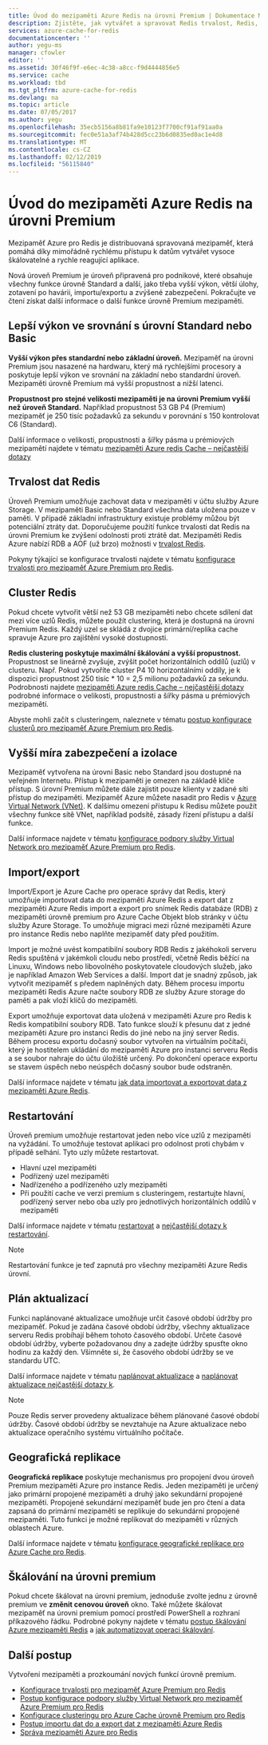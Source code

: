 ```yaml
---
title: Úvod do mezipaměti Azure Redis na úrovni Premium | Dokumentace Microsoftu
description: Zjistěte, jak vytvářet a spravovat Redis trvalost, Redis, clustering a podpora virtuální sítě pro svou úroveň Premium mezipaměti Azure pro instance Redis
services: azure-cache-for-redis
documentationcenter: ''
author: yegu-ms
manager: cfowler
editor: ''
ms.assetid: 30f46f9f-e6ec-4c38-a8cc-f9d4444856e5
ms.service: cache
ms.workload: tbd
ms.tgt_pltfrm: azure-cache-for-redis
ms.devlang: na
ms.topic: article
ms.date: 07/05/2017
ms.author: yegu
ms.openlocfilehash: 35ecb5156a8b81fa9e10123f7700cf91af91aa0a
ms.sourcegitcommit: fec0e51a3af74b428d5cc23b6d0835ed0ac1e4d8
ms.translationtype: MT
ms.contentlocale: cs-CZ
ms.lasthandoff: 02/12/2019
ms.locfileid: "56115840"
---
```

# <a name="introduction-to-the-azure-cache-for-redis-premium-tier"></a>Úvod do mezipaměti Azure Redis na úrovni Premium
Mezipaměť Azure pro Redis je distribuovaná spravovaná mezipaměť, která pomáhá díky mimořádně rychlému přístupu k datům vytvářet vysoce škálovatelné a rychle reagující aplikace. 

Nová úroveň Premium je úroveň připravená pro podnikové, které obsahuje všechny funkce úrovně Standard a další, jako třeba vyšší výkon, větší úlohy, zotavení po havárii, importu/exportu a zvýšené zabezpečení. Pokračujte ve čtení získat další informace o další funkce úrovně Premium mezipaměti.

## <a name="better-performance-compared-to-standard-or-basic-tier"></a>Lepší výkon ve srovnání s úrovní Standard nebo Basic
**Vyšší výkon přes standardní nebo základní úroveň.** Mezipaměť na úrovni Premium jsou nasazené na hardwaru, který má rychlejšími procesory a poskytuje lepší výkon ve srovnání na základní nebo standardní úroveň. Mezipaměti úrovně Premium má vyšší propustnost a nižší latenci. 

**Propustnost pro stejné velikosti mezipaměti je na úrovni Premium vyšší než úroveň Standard.** Například propustnost 53 GB P4 (Premium) mezipaměť je 250 tisíc požadavků za sekundu v porovnání s 150 kontrolovat C6 (Standard).

Další informace o velikosti, propustnosti a šířky pásma u prémiových mezipamětí najdete v tématu [mezipaměti Azure redis Cache – nejčastější dotazy](cache-faq.md#what-azure-cache-for-redis-offering-and-size-should-i-use)

## <a name="redis-data-persistence"></a>Trvalost dat Redis
Úroveň Premium umožňuje zachovat data v mezipaměti v účtu služby Azure Storage. V mezipaměti Basic nebo Standard všechna data uložena pouze v paměti. V případě základní infrastruktury existuje problémy můžou být potenciální ztráty dat. Doporučujeme použití funkce trvalosti dat Redis na úrovni Premium ke zvýšení odolnosti proti ztrátě dat. Mezipaměti Redis Azure nabízí RDB a AOF (už brzo) možnosti v [trvalost Redis](https://redis.io/topics/persistence). 

Pokyny týkající se konfigurace trvalosti najdete v tématu [konfigurace trvalosti pro mezipaměť Azure Premium pro Redis](cache-how-to-premium-persistence.md).

## <a name="redis-cluster"></a>Cluster Redis
Pokud chcete vytvořit větší než 53 GB mezipaměti nebo chcete sdílení dat mezi více uzlů Redis, můžete použít clustering, která je dostupná na úrovni Premium Redis. Každý uzel se skládá z dvojice primární/replika cache spravuje Azure pro zajištění vysoké dostupnosti. 

**Redis clustering poskytuje maximální škálování a vyšší propustnost.** Propustnost se lineárně zvyšuje, zvýšit počet horizontálních oddílů (uzlů) v clusteru. Např. Pokud vytvoříte cluster P4 10 horizontálními oddíly, je k dispozici propustnost 250 tisíc * 10 = 2,5 milionu požadavků za sekundu. Podrobnosti najdete [mezipaměti Azure redis Cache – nejčastější dotazy](cache-faq.md#what-azure-cache-for-redis-offering-and-size-should-i-use) podrobné informace o velikosti, propustnosti a šířky pásma u prémiových mezipamětí.

Abyste mohli začít s clusteringem, naleznete v tématu [postup konfigurace clusterů pro mezipaměť Azure Premium pro Redis](cache-how-to-premium-clustering.md).

## <a name="enhanced-security-and-isolation"></a>Vyšší míra zabezpečení a izolace
Mezipaměť vytvořena na úrovni Basic nebo Standard jsou dostupné na veřejném Internetu. Přístup k mezipaměti je omezen na základě klíče přístup. S úrovní Premium můžete dále zajistit pouze klienty v zadané síti přístup do mezipaměti. Mezipaměť Azure můžete nasadit pro Redis v [Azure Virtual Network (VNet)](https://azure.microsoft.com/services/virtual-network/). K dalšímu omezení přístupu k Redisu můžete použít všechny funkce sítě VNet, například podsítě, zásady řízení přístupu a další funkce.

Další informace najdete v tématu [konfigurace podpory služby Virtual Network pro mezipaměť Azure Premium pro Redis](cache-how-to-premium-vnet.md).

## <a name="importexport"></a>Import/export
Import/Export je Azure Cache pro operace správy dat Redis, který umožňuje importovat data do mezipaměti Azure Redis a export dat z mezipaměti Azure Redis import a export pro snímek Redis databáze (RDB) z mezipaměti úrovně premium pro Azure Cache Objekt blob stránky v účtu služby Azure Storage. To umožňuje migraci mezi různé mezipaměti Azure pro instance Redis nebo naplňte mezipaměť daty před použitím.

Import je možné uvést kompatibilní soubory RDB Redis z jakéhokoli serveru Redis spuštěná v jakémkoli cloudu nebo prostředí, včetně Redis běžící na Linuxu, Windows nebo libovolného poskytovatele cloudových služeb, jako je například Amazon Web Services a další. Import dat je snadný způsob, jak vytvořit mezipaměť s předem naplněných daty. Během procesu importu mezipaměti Redis Azure načte soubory RDB ze služby Azure storage do paměti a pak vloží klíčů do mezipaměti.

Export umožňuje exportovat data uložená v mezipaměti Azure pro Redis k Redis kompatibilní soubory RDB. Tato funkce slouží k přesunu dat z jedné mezipaměti Azure pro instanci Redis do jiné nebo na jiný server Redis. Během procesu exportu dočasný soubor vytvořen na virtuálním počítači, který je hostitelem ukládání do mezipaměti Azure pro instanci serveru Redis a se soubor nahraje do účtu úložiště určený. Po dokončení operace exportu se stavem úspěch nebo neúspěch dočasný soubor bude odstraněn.

Další informace najdete v tématu [jak data importovat a exportovat data z mezipaměti Azure Redis](cache-how-to-import-export-data.md).

## <a name="reboot"></a>Restartování
Úroveň premium umožňuje restartovat jeden nebo více uzlů z mezipaměti na vyžádání. To umožňuje testovat aplikaci pro odolnost proti chybám v případě selhání. Tyto uzly můžete restartovat.

* Hlavní uzel mezipaměti
* Podřízený uzel mezipaměti
* Nadřízeného a podřízeného uzly mezipaměti
* Při použití cache ve verzi premium s clusteringem, restartujte hlavní, podřízený server nebo oba uzly pro jednotlivých horizontálních oddílů v mezipaměti

Další informace najdete v tématu [restartovat](cache-administration.md#reboot) a [nejčastější dotazy k restartování](cache-administration.md#reboot-faq).

>[!NOTE]
>Restartování funkce je teď zapnutá pro všechny mezipaměti Azure Redis úrovní.
>
>

## <a name="schedule-updates"></a>Plán aktualizací
Funkci naplánované aktualizace umožňuje určit časové období údržby pro mezipaměť. Pokud je zadána časové období údržby, všechny aktualizace serveru Redis probíhají během tohoto časového období. Určete časové období údržby, vyberte požadovanou dny a zadejte údržby spusťte okno hodinu za každý den. Všimněte si, že časového období údržby se ve standardu UTC. 

Další informace najdete v tématu [naplánovat aktualizace](cache-administration.md#schedule-updates) a [naplánovat aktualizace nejčastější dotazy k](cache-administration.md#schedule-updates-faq).

> [!NOTE]
> Pouze Redis server provedeny aktualizace během plánované časové období údržby. Časové období údržby se nevztahuje na Azure aktualizace nebo aktualizace operačního systému virtuálního počítače.
> 
> 

## <a name="geo-replication"></a>Geografická replikace

**Geografická replikace** poskytuje mechanismus pro propojení dvou úroveň Premium mezipaměti Azure pro instance Redis. Jeden mezipaměti je určený jako primární propojené mezipaměti a druhý jako sekundární propojené mezipaměti. Propojené sekundární mezipaměť bude jen pro čtení a data zapsaná do primární mezipaměti se replikuje do sekundární propojené mezipaměti. Tuto funkci je možné replikovat do mezipaměti v různých oblastech Azure.

Další informace najdete v tématu [konfigurace geografické replikace pro Azure Cache pro Redis](cache-how-to-geo-replication.md).


## <a name="to-scale-to-the-premium-tier"></a>Škálování na úrovni premium
Pokud chcete škálovat na úrovni premium, jednoduše zvolte jednu z úrovně premium ve **změnit cenovou úroveň** okno. Také můžete škálovat mezipaměť na úrovni premium pomocí prostředí PowerShell a rozhraní příkazového řádku. Podrobné pokyny najdete v tématu [postup škálování Azure mezipaměti Redis](cache-how-to-scale.md) a [jak automatizovat operaci škálování](cache-how-to-scale.md#how-to-automate-a-scaling-operation).

## <a name="next-steps"></a>Další postup
Vytvoření mezipaměti a prozkoumání nových funkcí úrovně premium.

* [Konfigurace trvalosti pro mezipaměť Azure Premium pro Redis](cache-how-to-premium-persistence.md)
* [Postup konfigurace podpory služby Virtual Network pro mezipaměť Azure Premium pro Redis](cache-how-to-premium-vnet.md)
* [Konfigurace clusteringu pro Azure Cache úrovně Premium pro Redis](cache-how-to-premium-clustering.md)
* [Postup importu dat do a export dat z mezipaměti Azure Redis](cache-how-to-import-export-data.md)
* [Správa mezipaměti Azure pro Redis](cache-administration.md)

